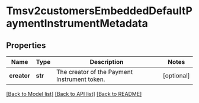 # Tmsv2customersEmbeddedDefaultPaymentInstrumentMetadata

## Properties
Name | Type | Description | Notes
------------ | ------------- | ------------- | -------------
**creator** | **str** | The creator of the Payment Instrument token.  | [optional] 

[[Back to Model list]](../README.md#documentation-for-models) [[Back to API list]](../README.md#documentation-for-api-endpoints) [[Back to README]](../README.md)


